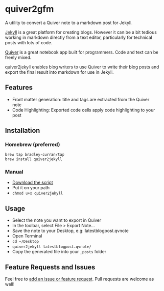 quiver2gfm
=============

A utility to convert a Quiver note to a markdown post for Jekyll. 

[Jekyll](http://jekyllrb.com/) is a great platform for creating blogs. However it can be a bit tedious working in markdown directly from a text editor, particularly for technical posts with lots of code. 

[Quiver](http://happenapps.com/#quiver) is a great notebook app built for programmers. Code and text can be freely mixed. 

quiver2jekyll enables blog writers to use Quiver to write their blog posts and export the final result into markdown for use in Jekyll. 

## Features

- Front matter generation: title and tags are extracted from the Quiver note
- Code Highlighting: Exported code cells apply code highlighting to your post

## Installation

### Homebrew (preferred)

```bash
brew tap bradley-curran/tap
brew install quiver2jekyll
```

### Manual

- [Download the script](https://raw.githubusercontent.com/bradley-curran/quiver2jekyll/master/quiver2jekyll)
- Put it on your path
- `chmod u+x quiver2jekyll`

## Usage

- Select the note you want to export in Quiver
- In the toolbar, select File > Export Note...
- Save the note to your Desktop, e.g: latestblogpost.qvnote
- Open Terminal
- `cd ~/Desktop`
- `quiver2jekyll latestblogpost.qvnote/`
- Copy the generated file into your `_posts` folder

## Feature Requests and Issues

Feel free to [add an issue or feature request](https://github.com/bradley-curran/quiver2jekyll/issues). Pull requests are welcome as well! 
